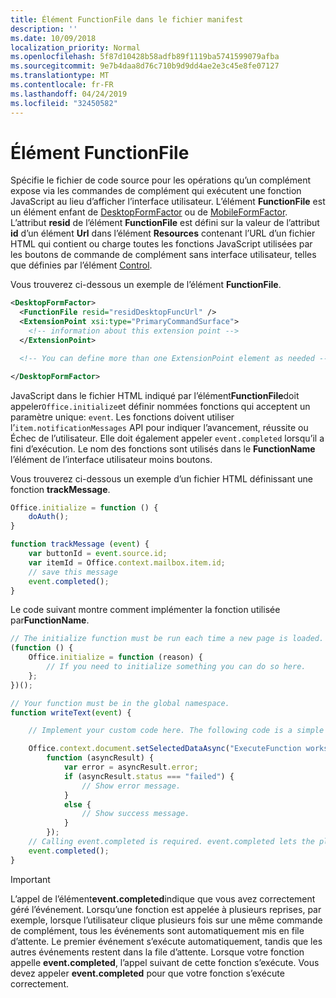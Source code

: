 ```yaml
---
title: Élément FunctionFile dans le fichier manifest
description: ''
ms.date: 10/09/2018
localization_priority: Normal
ms.openlocfilehash: 5f87d10428b58adfb89f1119ba5741599079afba
ms.sourcegitcommit: 9e7b4daa8d76c710b9d9dd4ae2e3c45e8fe07127
ms.translationtype: MT
ms.contentlocale: fr-FR
ms.lasthandoff: 04/24/2019
ms.locfileid: "32450582"
---
```

# <a name="functionfile-element"></a>Élément FunctionFile

Spécifie le fichier de code source pour les opérations qu’un complément expose via les commandes de complément qui exécutent une fonction JavaScript au lieu d’afficher l’interface utilisateur. L’élément **FunctionFile** est un élément enfant de [DesktopFormFactor](desktopformfactor.md) ou de [MobileFormFactor](mobileformfactor.md). L’attribut **resid** de l’élément **FunctionFile** est défini sur la valeur de l’attribut **id** d’un élément **Url** dans l’élément **Resources** contenant l’URL d’un fichier HTML qui contient ou charge toutes les fonctions JavaScript utilisées par les boutons de commande de complément sans interface utilisateur, telles que définies par l’élément [Control](control.md).

Vous trouverez ci-dessous un exemple de l’élément **FunctionFile**.

```XML
<DesktopFormFactor>
  <FunctionFile resid="residDesktopFuncUrl" />
  <ExtensionPoint xsi:type="PrimaryCommandSurface">
    <!-- information about this extension point -->
  </ExtensionPoint>

  <!-- You can define more than one ExtensionPoint element as needed -->

</DesktopFormFactor>
```

JavaScript dans le fichier HTML indiqué par l’élément**FunctionFile**doit appeler`Office.initialize`et définir nommées fonctions qui acceptent un paramètre unique: `event`. Les fonctions doivent utiliser l’`item.notificationMessages` API pour indiquer l’avancement, réussite ou Échec de l’utilisateur. Elle doit également appeler `event.completed` lorsqu’il a fini d’exécution. Le nom des fonctions sont utilisés dans le **FunctionName** l’élément de l’interface utilisateur moins boutons.

Vous trouverez ci-dessous un exemple d’un fichier HTML définissant une fonction **trackMessage**.

```js
Office.initialize = function () {
    doAuth();
}

function trackMessage (event) {
    var buttonId = event.source.id;    
    var itemId = Office.context.mailbox.item.id;
    // save this message
    event.completed();
}
```

Le code suivant montre comment implémenter la fonction utilisée par**FunctionName**.

```js
// The initialize function must be run each time a new page is loaded.
(function () {
    Office.initialize = function (reason) {
        // If you need to initialize something you can do so here.
    };
})();

// Your function must be in the global namespace.
function writeText(event) {

    // Implement your custom code here. The following code is a simple example.

    Office.context.document.setSelectedDataAsync("ExecuteFunction works. Button ID=" + event.source.id,
        function (asyncResult) {
            var error = asyncResult.error;
            if (asyncResult.status === "failed") {
                // Show error message.
            }
            else {
                // Show success message.
            }
        });
    // Calling event.completed is required. event.completed lets the platform know that processing has completed.
    event.completed();
}
```

> [!IMPORTANT]
> L’appel de l’élément**event.completed**indique que vous avez correctement géré l’événement. Lorsqu’une fonction est appelée à plusieurs reprises, par exemple, lorsque l’utilisateur clique plusieurs fois sur une même commande de complément, tous les événements sont automatiquement mis en file d’attente. Le premier événement s’exécute automatiquement, tandis que les autres événements restent dans la file d’attente. Lorsque votre fonction appelle **event.completed**, l’appel suivant de cette fonction s’exécute. Vous devez appeler **event.completed** pour que votre fonction s’exécute correctement.
